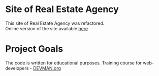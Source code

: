 # Site of Real Estate Agency

This site of Real Estate Agency was refactored.  
Online version of the site available [here](https://sergeikhrustalev.github.io)

# Project Goals

The code is written for educational purposes. Training course for web-developers - [DEVMAN.org](https://devman.org)
